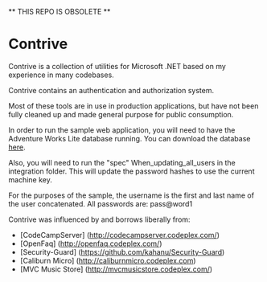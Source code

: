 ** THIS REPO IS OBSOLETE **

# Contrive

Contrive is a collection of utilities for Microsoft .NET based on my experience in many codebases.

Contrive contains an authentication and authorization system.

Most of these tools are in use in production applications, but have not been fully cleaned up and made general purpose for public consumption.

In order to run the sample web application, you will need to have the Adventure Works Lite database running. You can download the database [here](http://msftdbprodsamples.codeplex.com/releases/view/93587).

Also, you will need to run the "spec" When\_updating\_all\_users in the integration folder. This will update the password hashes to use the current machine key.

For the purposes of the sample, the username is the first and last name of the user concatenated. All passwords are: pass@word1

Contrive was influenced by and borrows liberally from:

* [CodeCampServer] (http://codecampserver.codeplex.com/)
* [OpenFaq] (http://openfaq.codeplex.com/)
* [Security-Guard] (https://github.com/kahanu/Security-Guard)
* [Caliburn Micro] (http://caliburnmicro.codeplex.com)
* [MVC Music Store] (http://mvcmusicstore.codeplex.com/)
